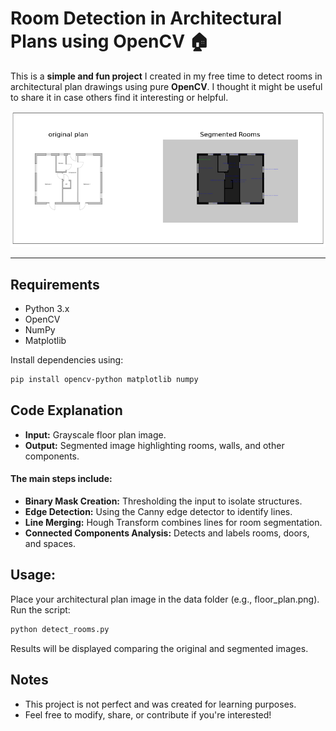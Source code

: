 # Room Detection in Architectural Plans using OpenCV 🏠

This is a **simple and fun project** I created in my free time to detect rooms in architectural plan drawings using pure **OpenCV**. I thought it might be useful to share it in case others find it interesting or helpful.



![sample](/sample/sample_image.png)


---

## Requirements
- Python 3.x
- OpenCV
- NumPy
- Matplotlib

Install dependencies using:
```bash
pip install opencv-python matplotlib numpy
```



## Code Explanation
- **Input:** Grayscale floor plan image.
- **Output:** Segmented image highlighting rooms, walls, and other components.


#### The main steps include:

- **Binary Mask Creation:** Thresholding the input to isolate structures.
- **Edge Detection:** Using the Canny edge detector to identify lines.
- **Line Merging:** Hough Transform combines lines for room segmentation.
- **Connected Components Analysis:** Detects and labels rooms, doors, and spaces.



## Usage:

Place your architectural plan image in the data folder (e.g., floor_plan.png). Run the script:
```bash
python detect_rooms.py
```
Results will be displayed comparing the original and segmented images.


## Notes
- This project is not perfect and was created for learning purposes.
- Feel free to modify, share, or contribute if you're interested!
